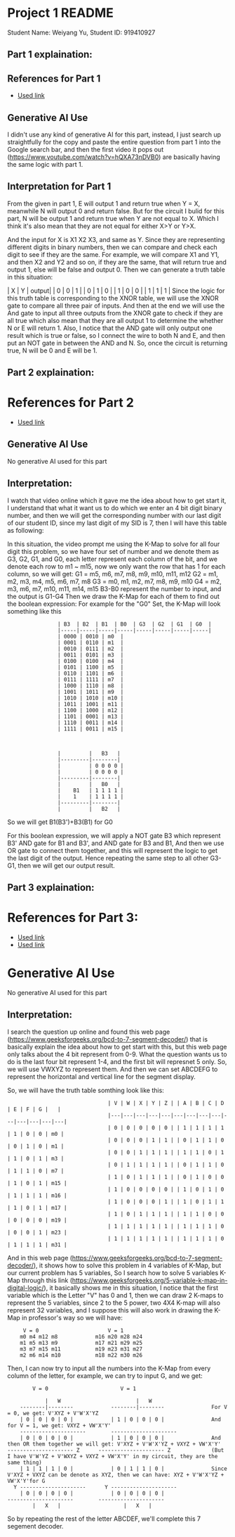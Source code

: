 # Project 1 README

Student Name: Weiyang Yu,  Student ID: 919410927

## Part 1 explaination:

## References for Part 1

* [Used link](https://www.youtube.com/watch?v=hQXA73nDVB0)

## Generative AI Use

I didn't use any kind of generative AI for this part, instead, I just search up straightfully for the copy and paste
the entire question from part 1 into the Google search bar, and then the first video it pops out (https://www.youtube.com/watch?v=hQXA73nDVB0) 
are basically having the same logic with part 1.

## Interpretation for Part 1

From the given in part 1, E will output 1 and return true when Y = X, meanwhile N will output 0 and return false.
But for the circuit I bulid for this part, N will be output 1 and return true when Y are not equal to X. Which I think
it's also mean that they are not equal for either X>Y or Y>X.

And the input for X is X1 X2 X3, and same as Y. Since they are representing different digits in binary numbers,
then we can compare and check each digit to see if they are the same. For example, we will compare X1 and Y1, and then X2 and Y2 and so on, if they are the same, that will return true and output 1, else will be false and output 0.
Then we can generate a truth table in this situation:

| X | Y | output|
| 0 | 0 |   1   |
| 0 | 1 |   0   |
| 1 | 0 |   0   |
| 1 | 1 |   1   |    Since the logic for this truth table is corresponding to the XNOR table, we will use the XNOR gate to compare all three pair of inputs. And then at the end we will use the And gate to input all three outputs from the XNOR gate to check if they are all true which also mean that they are all output 1 to determine the whether N or E will return 1. Also, I notice that the AND gate will only output one result which is true or false, so I connect the wire to both N and E, and then put an NOT gate in between the AND and N. So, once the circuit is returning true, N will be 0 and E will be 1.

## Part 2 explaination:

# References for Part 2

* [Used link](https://www.youtube.com/watch?v=7v_Vn75iJYI)

## Generative AI Use

No generative AI used for this part

## Interpretation:

I watch that video online which it gave me the idea about how to get start it, I understand that what it want us to do which we enter an 4 bit digit binary number, and then we will get the corresponding number with our last digit of our student ID, since my last digit of my SID is 7, then I will have this table as following:

In this situation, the video prompt me using the K-Map to solve for all four digit this problem, so we have four set of number and we denote them as G3, G2, G1, and G0, each letter represent each column of the bit, and we denote each row to m1 ~ m15,
now we only want the row that has 1 for each column, so we will get:
G1 = m5, m6, m7, m8, m9, m10, m11, m12
G2 = m1, m2, m3, m4, m5, m6, m7, m8
G3 = m0, m1, m2, m7, m8, m9, m10
G4 = m2, m3, m6, m7, m10, m11, m14, m15
B3-B0 represent the number to input, and the output is G1-G4
Then we draw the K-Map for each of them to find out the boolean expression:
For example for the "G0" Set, the K-Map will look something like this


                    | B3  | B2  | B1  | B0  | G3  | G2  | G1  | G0  |
                    |-----|-----|-----|-----|-----|-----|-----|-----|
                    | 0000 | 0010 | m0  |
                    | 0001 | 0110 | m1  |
                    | 0010 | 0111 | m2  |
                    | 0011 | 0101 | m3  |
                    | 0100 | 0100 | m4  |
                    | 0101 | 1100 | m5  |
                    | 0110 | 1101 | m6  |
                    | 0111 | 1111 | m7  |
                    | 1000 | 1110 | m8  |
                    | 1001 | 1011 | m9  |
                    | 1010 | 1010 | m10 |
                    | 1011 | 1001 | m11 |
                    | 1100 | 1000 | m12 |
                    | 1101 | 0001 | m13 |
                    | 1110 | 0011 | m14 |
                    | 1111 | 0011 | m15 |



                    |         |   B3   |
                    |---------|--------|
                    |         | 0 0 0 0 |
                    |         | 0 0 0 0 |
                    |---------|--------|
                    |         |   B0   |
                    |    B1   | 1 1 1 1 |
                    |    1    | 1 1 1 1 |
                    |---------|--------|
                    |         |   B2   |


So we will get B1(B3')+B3(B1) for G0
             

For this boolean expression, we will apply a NOT gate B3 which represent B3' AND gate for B1 and B3', and AND gate for B3 and B1, And then we use OR gate to connect them together, and this will represent the logic to get the last digit of the output. Hence repeating the same step to all other G3-G1, then we will get our output result.

## Part 3 explaination:

# References for Part 3:
* [Used link](https://www.geeksforgeeks.org/5-variable-k-map-in-digital-logic/)
* [Used link](https://www.geeksforgeeks.org/bcd-to-7-segment-decoder/)

# Generative AI Use

No generative AI used for this part

## Interpretation:

I search the question up online and found this web page (https://www.geeksforgeeks.org/bcd-to-7-segment-decoder/) that is basically explain the idea about how to get start with this, but this web page only talks about the 4 bit represent from 0-9. What the question wants us to do is the last four bit represent 1-4, and the first bit will represnet 5 only. So, we will use VWXYZ to represent them. And then we can set ABCDEFG to represent the horizontal and vertical line for the segment display.

So, we will have the truth table somthing look like this:

                                    | V | W | X | Y | Z | | A | B | C | D | E | F | G |   |
                                    |---|---|---|---|---|---|---|---|---|---|---|---|---|---|
                                    | 0 | 0 | 0 | 0 | 0 | | 1 | 1 | 1 | 1 | 1 | 0 | 0 | m0 |
                                    | 0 | 0 | 0 | 1 | 1 | | 0 | 1 | 1 | 0 | 0 | 1 | 0 | m1 |
                                    | 0 | 0 | 1 | 1 | 1 | | 1 | 1 | 0 | 1 | 1 | 0 | 1 | m3 |
                                    | 0 | 1 | 1 | 1 | 1 | | 0 | 1 | 1 | 0 | 1 | 1 | 0 | m7 |
                                    | 1 | 0 | 1 | 1 | 1 | | 0 | 1 | 0 | 0 | 1 | 0 | 1 | m15 |
                                    | 1 | 0 | 0 | 0 | 0 | | 1 | 0 | 1 | 0 | 1 | 1 | 1 | m16 |
                                    | 1 | 0 | 0 | 0 | 1 | | 1 | 0 | 1 | 1 | 1 | 0 | 1 | m17 |
                                    | 1 | 0 | 1 | 1 | 1 | | 1 | 1 | 0 | 0 | 0 | 0 | 0 | m19 |
                                    | 1 | 1 | 1 | 1 | 1 | | 1 | 1 | 1 | 0 | 0 | 0 | 1 | m23 |
                                    | 1 | 1 | 1 | 1 | 1 | | 1 | 1 | 1 | 0 | 1 | 1 | 1 | m31 |


And in this web page (https://www.geeksforgeeks.org/bcd-to-7-segment-decoder/), it shows how to solve this problem in 4 variables of K-Map, but our current problem has 5 variables, So I search how to solve 5 variables K-Map through this link (https://www.geeksforgeeks.org/5-variable-k-map-in-digital-logic/), it basically shows me in this situation, I notice that the first variable which is the Letter "V" has 0 and 1, then we can draw 2 K-maps to represent the 5 variables, since 2 to the 5 power, two 4X4 K-map will also represent 32 variables, and I suppose this will also work in drawing the K-Map in professor's way so we will have:

         V = 0                      V = 1
        m0 m4 m12 m8            m16 m20 m28 m24
        m1 m5 m13 m9            m17 m21 m29 m25
        m3 m7 m15 m11           m19 m23 m31 m27
        m2 m6 m14 m10           m18 m22 m30 m26

Then, I can now try to input all the numbers into the K-Map from every column of the letter, for example, we can try to input G, and we get:

            V = 0                       V = 1

                |   W                        |   W
        --------|--------            --------|--------               For V = 0, we get: V'XYZ + V'W'X'YZ
        | 0 | 0 | 0 | 0 |            | 1 | 0 | 0 | 0 |               And for V = 1, we get: VXYZ + VW'X'Y'
        ---------------------        ---------------------
        | 0 | 0 | 0 | 0 |            | 1 | 0 | 0 | 0 |               And then OR them together we will get: V'XYZ + V'W'X'YZ + VXYZ + VW'X'Y'
    --------------------- Z      --------------------- Z             (But I have V'W'YZ + V'WXYZ + VXYZ + VW'X'Y' in my circuit, they are the same thing)
        | 1 | 1 | 1 | 0 |            | 0 | 1 | 1 | 0 |               Since V'XYZ + VXYZ can be denote as XYZ, then we can have: XYZ + V'W'X'YZ + VW'X'Y'for G
      Y ---------------------      Y ---------------------
        | 0 | 0 | 0 | 0 |            | 0 | 0 | 0 | 0 |
    ---------------------        ---------------------
            |   X   |                    |   X   |

So by repeating the rest of the letter ABCDEF, we'll complete this 7 segement decoder.
